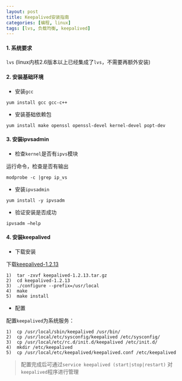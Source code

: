 ```yaml
---
layout: post
title: Keepalived安装指南
categories: [编程, linux]
tags: [lvs, 负载均衡, keepalived]
---
```



#### 1. 系统要求
`lvs` (linux内核2.6版本以上已经集成了`lvs`，不需要再额外安装)

#### 2. 安装基础环境
* 安装`gcc`

```
yum install gcc gcc-c++
```

* 安装基础依赖包

```
yum install make openssl openssl-devel kernel-devel popt-dev
```

#### 3. 安装ipvsadmin

* 检查`kernel`是否有`ipvs`模块

运行命令，检查是否有输出
```
modprobe -c |grep ip_vs
```

* 安装`ipvsadmin`

```
yum install -y ipvsadm
```

* 验证安装是否成功

```
ipvsadm –help
```

#### 4. 安装keepalived
* 下载安装

下载[keepalived-1.2.13](http://www.keepalived.org/software/keepalived-1.2.13.tar.gz)
```
1)  tar -zxvf keepalived-1.2.13.tar.gz
2)  cd keepalived-1.2.13
3)  ./configure --prefix=/usr/local
4)  make
5)  make install
```

* 配置

配置`keepalived`为系统服务：
```
1)  cp /usr/local/sbin/keepalived /usr/bin/
2)  cp /usr/local/etc/sysconfig/keepalived /etc/sysconfig/
3)  cp /usr/local/etc/rc.d/init.d/keepalived /etc/init.d/
4)  mkdir /etc/keepalived
5)  cp /usr/local/etc/keepalived/keepalived.conf /etc/keepalived
```

> 配置完成后可通过`service keepalived (start|stop|restart)` 对`keepalived`程序进行管理